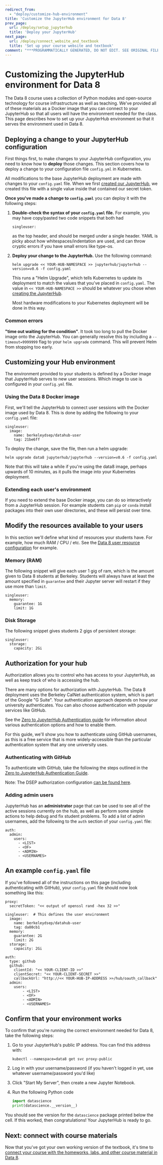 ```yaml
---
redirect_from:
  - "deploy/customize-hub-environment"
title: 'Customize the JupyterHub environment for Data 8'
prev_page:
  url: /deploy/setup_jupyterhub
  title: 'Deploy your JupyterHub'
next_page:
  url: /deploy/connect_website_and_textbook
  title: 'Set up your course website and textbook'
comment: "***PROGRAMMATICALLY GENERATED, DO NOT EDIT. SEE ORIGINAL FILES IN /content***"
---
```

# Customizing the JupyterHub environment for Data 8

The Data 8 course uses a collection of Python modules and open-source
technology for course infrastructure as well as teaching. We've
provided all of these materials as a Docker image that you can connect
to your JupyterHub so that all users will have the environment needed
for the class. This page describes how to set up your JupyterHub
environment so that it serves the environment used in Data 8.

## Deploying a change to your JupyterHub configuration

First things first, to make changes to your JupyterHub configuration, you
need to know how to **deploy** those changes. This section covers how to deploy
a change to your configuration file ``config.yml`` in Kubernetes.

All modifications to the base JupyterHub deployment are made with
changes to your `config.yaml` file. When we first [created our JupyterHub](setup_jupyterhub.md),
we created this file with a single value inside that contained our secret token.

**Once you've made a change to `config.yaml`** you can deploy it with the following
steps:

1. **Double-check the syntax of your `config.yaml` file.** For example, you may have
   copy/pasted two code snippets that both had

   ```
   singleuser:
   ```

   as the top header, and should be merged under a single header.
   YAML is picky about how whitespaces/indentation are used,
   and can throw cryptic errors if you have small errors like type-os.

2. **Deploy your change to the JupyterHub.** Use the following command:

    ```
    helm upgrade << YOUR-HUB-NAMESPACE >> jupyterhub/jupyterhub --version=v0.6 -f config.yaml
    ```

    This runs a "Helm Upgrade", which tells Kubernetes to update its deployment to match
    the values that you've placed in `config.yaml`. The value in `<< YOUR-HUB-NAMESPACE >>` should
    be whatever you chose when [creating the JupyterHub](setup_jupyterhub.md).

    Most hardware modifications to your
    Kubernetes deployment will be done in this way.

### Common errors

**"time out waiting for the condition"**. It took too long to
pull the Docker image onto the JupyterHub. You can generally resolve this by including
a `--timeout=9999999` flag to your `helm upgrade` command. This will prevent Helm
from stopping too early.

## Customizing your Hub environment

The environment provided to your students is defined by a Docker image
that JupyterHub serves to new user sessions. Which image to use is configured
in your `config.yml` file.

### Using the Data 8 Docker image

First, we'll tell the JupyterHub to connect user sessions with the
Docker image used by Data 8. This is done by adding the following to your
`config.yaml` file:

```
singleuser:
  image:
    name: berkeleydsep/datahub-user
    tag: 21be6ff
```

To deploy the change, save the file, then run a helm upgrade:

```
helm upgrade data8 jupyterhub/jupyterhub --version=v0.6 -f config.yaml
```

Note that this will take a while if you're using the data8 image, perhaps
upwards of 10 minutes, as it pulls the image into your Kubernetes deployment.

### Extending each user's environment

If you need to extend the base Docker image, you can do so interactively from
a JupyterHub session. For example students can `pip` or `conda` install packages
into their own user directories, and these will persist over time.

## Modify the resources available to your users

In this section we'll define what kind of resources your students have. For example,
how much RAM / CPU / etc. See the [Data 8 user resource configuration](https://github.com/berkeley-dsep-infra/datahub/blob/staging/datahub/config.yaml#L140)
for example.

### Memory (RAM)
The following snippet will give each user 1 gig of ram,
which is the amount given to Data 8 students at Berkeley. Students will
always have at least the amount specified in `guarantee` and their Jupyter
server will restart if they use more than `limit`.

```
singleuser:
  memory:
    guarantee: 1G
    limit: 1G
```

### Disk Storage

The following snippet gives students 2 gigs of persistent storage:

```
singleuser:
  storage:
    capacity: 2Gi
```

## Authorization for your hub

Authorization allows you to control who has access to your JupyterHub, as well
as keep track of who is accessing the hub.

There are many options for
authorization with JupyterHub. The Data 8 deployment uses the Berkeley
CalNet authentication system, which is part of the Google "G Suite".
Your authentication approach depends on how your university authenticates.
You can also choose
authentication with popular services like GitHub.

See the [Zero to JupyterHub Authentication guide](https://zero-to-jupyterhub.readthedocs.io/en/latest/authentication.html) for information about various
authentication options and how to enable them.

For this guide, we'll show you how to authenticate using GitHub usernames,
as this is a free service that is more widely-accessible than the particular
authentication system that any one university uses.

### Authenticating with GitHub
To authenticate with GitHub, take the following the steps outlined
in the [Zero to JupyterHub Authentication Guide](https://zero-to-jupyterhub.readthedocs.io/en/latest/authentication.html#github).

Note: The DSEP authorization configuration [can be found here](https://github.com/berkeley-dsep-infra/datahub/blob/staging/datahub/config.yaml#L65).

### Adding admin users

JupyterHub has an **administrator** page that can be used to see all of the
active sessions currently on the hub, as well as perform some simple actions
to help debug and fix student problems. To add a list of admin usernames,
add the following to the `auth` section of your `config.yaml` file:

```
auth:
  admin:
    users:
      - <LIST>
      - <OF>
      - <ADMIN>
      - <USERNAMES>
```

## An example `config.yaml` file

If you've followed all of the instructions on this page
(including authenticating with GitHub), your `config.yaml` file should now
look something like this:

```
proxy:
  secretToken: "<< output of openssl rand -hex 32 >>"

singleuser:  # This defines the user environment
  image:
    name: berkeleydsep/datahub-user
    tag: da80cb1
  memory:
    guarantee: 2G
    limit: 2G
  storage:
    capacity: 2Gi

auth:
  type: github
  github:
    clientId: "<< YOUR-CLIENT-ID >>"
    clientSecret: "<< YOUR-CLIENT-SECRET >>"
    callbackUrl: "http://<< YOUR-HUB-IP-ADDRESS >>/hub/oauth_callback"
  admin:
    users:
        - <LIST>
        - <OF>
        - <ADMIN>
        - <USERNAMES>
```

## Confirm that your environment works

To confirm that you're running the correct environment needed for Data 8,
take the following steps:

1. Go to your JupyterHub's public IP address. You can find this address with:

   ```
   kubectl --namespace=data8 get svc proxy-public
   ```

2. Log in with your username/password (if you haven't logged in yet, use whatever
   username/password you'd like)
3. Click "Start My Server", then create a new Jupyter Notebook.
4. Run the following Python code

   ```python
   import datascience
   print(datascience.__version__)
   ```

You should see the version for the `datascience` package printed below the cell.
If this worked, then congratulations! Your JupyterHub is ready to go.

## Next: connect with course materials

Now that you've got your own working version of the textbook, it's time to
[connect your course with the homeworks, labs, and other course material in Data 8](connect_labs_and_homework.md).
